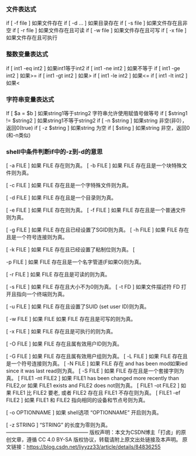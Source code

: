 ### 文件表达式
if [ -f file ] 如果文件存在
if [ -d … ] 如果目录存在
if [ -s file ] 如果文件存在且非空
if [ -r file ] 如果文件存在且可读
if [ -w file ] 如果文件存在且可写
if [ -x file ] 如果文件存在且可执行

### 整数变量表达式
if [ int1 -eq int2 ] 如果int1等于int2
if [ int1 -ne int2 ] 如果不等于
if [ int1 -ge int2 ] 如果>=
if [ int1 -gt int2 ] 如果>
if [ int1 -le int2 ] 如果<=
if [ int1 -lt int2 ] 如果<

### 字符串变量表达式
If [ $a = $b ] 如果string1等于string2
字符串允许使用赋值号做等号
if [ $string1 != $string2 ] 如果string1不等于string2
if [ -n $string ] 如果string 非空(非0），返回0(true)
if [ -z $string ] 如果string 为空
if [ $sting ] 如果string 非空，返回0 (和-n类似)

### s​h​e​l​l​中​条​件​判​断​i​f​中​的​-​z​到​-​d​的​意​思
[ -a FILE ] 如果 FILE 存在则为真。
[ -b FILE ] 如果 FILE 存在且是一个块特殊文件则为真。

[ -c FILE ] 如果 FILE 存在且是一个字特殊文件则为真。

[ -d FILE ] 如果 FILE 存在且是一个目录则为真。

[ -e FILE ] 如果 FILE 存在则为真。
[ -f FILE ] 如果 FILE 存在且是一个普通文件则为真。

[ -g FILE ] 如果 FILE 存在且已经设置了SGID则为真。
[ -h FILE ] 如果 FILE 存在且是一个符号连接则为真。

[ -k FILE ] 如果 FILE 存在且已经设置了粘制位则为真。 [

-p FILE ] 如果 FILE 存在且是一个名字管道(F如果O)则为真。

[ -r FILE ] 如果 FILE 存在且是可读的则为真。

[ -s FILE ] 如果 FILE 存在且大小不为0则为真。
[ -t FD ] 如果文件描述符 FD 打开且指向一个终端则为真。

[ -u FILE ] 如果 FILE 存在且设置了SUID (set user ID)则为真。

[ -w FILE ] 如果 FILE 如果 FILE 存在且是可写的则为真。

[ -x FILE ] 如果 FILE 存在且是可执行的则为真。

[ -O FILE ] 如果 FILE 存在且属有效用户ID则为真。

[ -G FILE ] 如果 FILE 存在且属有效用户组则为真。 [ -L FILE ] 如果 FILE 存在且是一个符号连接则为真。
[ -N FILE ] 如果 FILE 存在 and has been mod如果ied since it was last read则为真。
[ -S FILE ] 如果 FILE 存在且是一个套接字则为真。
[ FILE1 -nt FILE2 ] 如果 FILE1 has been changed more recently than FILE2,or 如果 FILE1 exists and FILE2 does not则为真。
[ FILE1 -ot FILE2 ] 如果 FILE1 比 FILE2 要老, 或者 FILE2 存在且 FILE1 不存在则为真。
[ FILE1 -ef FILE2 ] 如果 FILE1 和 FILE2 指向相同的设备和节点号则为真。

[ -o OPTIONNAME ] 如果 shell选项 “OPTIONNAME” 开启则为真。

[ -z STRING ] “STRING” 的长度为零则为真。
————————————————
版权声明：本文为CSDN博主「打卤」的原创文章，遵循 CC 4.0 BY-SA 版权协议，转载请附上原文出处链接及本声明。
原文链接：https://blog.csdn.net/liyyzz33/article/details/84836255
